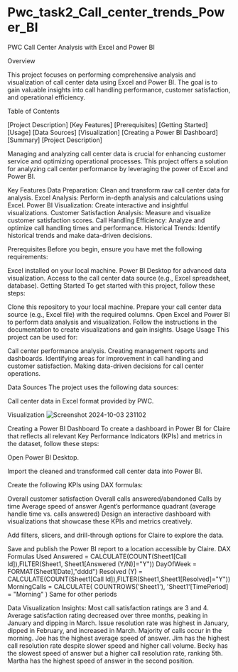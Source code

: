 # Pwc_task2_Call_center_trends_Power_BI
PWC Call Center Analysis with Excel and Power BI

Overview

This project focuses on performing comprehensive analysis and visualization of call center data using Excel and Power BI. The goal is to gain valuable insights into call handling performance, customer satisfaction, and operational efficiency.

Table of Contents

[Project Description]
[Key Features]
[Prerequisites]
[Getting Started]
[Usage]
[Data Sources]
[Visualization]
[Creating a Power BI Dashboard]
[Summary]
[Project Description]

Managing and analyzing call center data is crucial for enhancing customer service and optimizing operational processes. This project offers a solution for analyzing call center performance by leveraging the power of Excel and Power BI.

Key Features
Data Preparation: Clean and transform raw call center data for analysis.
Excel Analysis: Perform in-depth analysis and calculations using Excel.
Power BI Visualization: Create interactive and insightful visualizations.
Customer Satisfaction Analysis: Measure and visualize customer satisfaction scores.
Call Handling Efficiency: Analyze and optimize call handling times and performance.
Historical Trends: Identify historical trends and make data-driven decisions.

Prerequisites
Before you begin, ensure you have met the following requirements:

Excel installed on your local machine.
Power BI Desktop for advanced data visualization.
Access to the call center data source (e.g., Excel spreadsheet, database).
Getting Started
To get started with this project, follow these steps:

Clone this repository to your local machine.
Prepare your call center data source (e.g., Excel file) with the required columns.
Open Excel and Power BI to perform data analysis and visualization.
Follow the instructions in the documentation to create visualizations and gain insights.
Usage
Usage
This project can be used for:

Call center performance analysis.
Creating management reports and dashboards.
Identifying areas for improvement in call handling and customer satisfaction.
Making data-driven decisions for call center operations.

Data Sources
The project uses the following data sources:

Call center data in Excel format provided by PWC.

Visualization
![Screenshot 2024-10-03 231102](https://github.com/user-attachments/assets/6e750379-4cb0-425c-ba6a-36fb58c13bf2)

Creating a Power BI Dashboard
To create a dashboard in Power BI for Claire that reflects all relevant Key Performance Indicators (KPIs) and metrics in the dataset, follow these steps:

Open Power BI Desktop.

Import the cleaned and transformed call center data into Power BI.

Create the following KPIs using DAX formulas:

Overall customer satisfaction
Overall calls answered/abandoned
Calls by time
Average speed of answer
Agent’s performance quadrant (average handle time vs. calls answered)
Design an interactive dashboard with visualizations that showcase these KPIs and metrics creatively.

Add filters, slicers, and drill-through options for Claire to explore the data.

Save and publish the Power BI report to a location accessible by Claire.
DAX Formulas Used
Answered = CALCULATE(COUNT(Sheet1[Call Id]),FILTER(Sheet1, Sheet1[Answered (Y/N)]="Y"))
DayOfWeek = FORMAT(Sheet1[Date],"dddd")
Resolved (Y) = CALCULATE(COUNT(Sheet1[Call Id]),FILTER(Sheet1,Sheet1[Resolved]="Y"))
MorningCalls = 
CALCULATE(
 COUNTROWS('Sheet1'),
 'Sheet1'[TimePeriod] = "Morning"
) 
Same for other periods

Data Visualization Insights:
Most call satisfaction ratings are 3 and 4.
Average satisfaction rating decreased over three months, peaking in January and dipping in March.
Issue resolution rate was highest in January, dipped in February, and increased in March.
Majority of calls occur in the morning.
Joe has the highest average speed of answer.
Jim has the highest call resolution rate despite slower speed and higher call volume.
Becky has the slowest speed of answer but a higher call resolution rate, ranking 5th.
Martha has the highest speed of answer in the second position.
